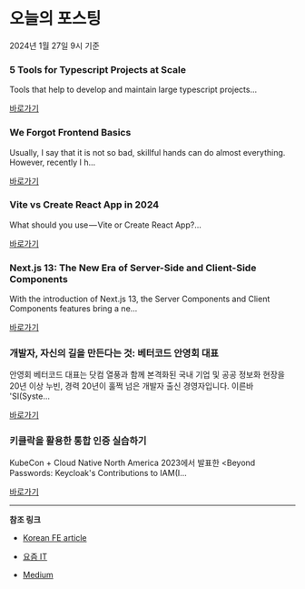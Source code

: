 # 오늘의 포스팅 
2024년 1월 27일 9시 기준 

### 5 Tools for Typescript Projects at Scale 

 Tools that help to develop and maintain large typescript projects... 

 [바로가기](https://medium.com/bitsrc/5-tools-for-typescript-projects-at-scale-05667f8a0ae0?responsesOpen=true&sortBy=REVERSE_CHRON&source=topic_portal_recommended_stories---------0-84----------typescript----------d54d21ec_d924_41ad_9950_bbe3c00e3024-------) 

### We Forgot Frontend Basics 

 Usually, I say that it is not so bad, skillful hands can do almost everything. However, recently I h... 

 [바로가기](https://medium.com/stackademic/we-forgot-frontend-basics-2f9a1c4dabaa?responsesOpen=true&sortBy=REVERSE_CHRON&source=topic_portal_recommended_stories---------0-84----------frontend----------b08ddabc_d3b5_47fa_b9c3_c4347dac4bfe-------) 

### Vite vs Create React App in 2024 

 What should you use — Vite or Create React App?... 

 [바로가기](https://medium.com/bitsrc/vite-vs-create-react-app-326e8cc2c46b?responsesOpen=true&sortBy=REVERSE_CHRON&source=topic_portal_recommended_stories---------0-84----------reactjs----------24505e28_e2b5_49ef_ba00_4d3b5bf5390e-------) 

### Next.js 13: The New Era of Server-Side and Client-Side Components 

 With the introduction of Next.js 13, the Server Components and Client Components features bring a ne... 

 [바로가기](https://medium.com/@emreesrc/next-js-13-the-new-era-of-server-side-and-client-side-components-93a02b5ad705?responsesOpen=true&sortBy=REVERSE_CHRON&source=topic_portal_recommended_stories---------0-84----------nextjs----------9fd2950c_0066_4961_9286_caccebc1f456-------) 

### 개발자, 자신의 길을 만든다는 것: 베터코드 안영회 대표 

 안영회 베터코드 대표는 닷컴 열풍과 함께 본격화된 국내 기업 및 공공 정보화 현장을 20년 이상 누빈, 경력 20년이 훌쩍 넘은 개발자 출신 경영자입니다. 이른바 'SI(Syste... 

 [바로가기](https://yozm.wishket.com/magazine/detail/2431/) 

### 키클락을 활용한 통합 인증 실습하기 

 KubeCon + Cloud Native North America 2023에서 발표한 <Beyond Passwords: Keycloak's Contributions to IAM(I... 

 [바로가기](https://yozm.wishket.com/magazine/detail/2429/) 

---

**참조 링크**

- [Korean FE article](https://kofearticle.substack.com) 

- [요즘 IT](https://yozm.wishket.com/magazine) 

- [Medium](https://medium.com) 

